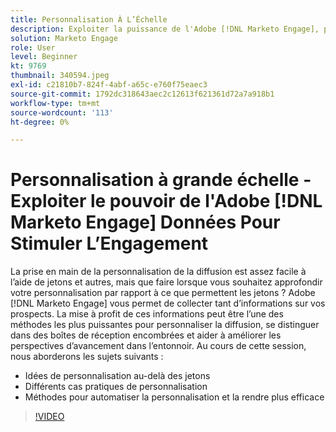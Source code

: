 ```yaml
---
title: Personnalisation À L’Échelle
description: Exploiter la puissance de l'Adobe [!DNL Marketo Engage], personnalisez au-delà des jetons.
solution: Marketo Engage
role: User
level: Beginner
kt: 9769
thumbnail: 340594.jpeg
exl-id: c21810b7-824f-4abf-a65c-e760f75eaec3
source-git-commit: 1792dc318643aec2c12613f621361d72a7a918b1
workflow-type: tm+mt
source-wordcount: '113'
ht-degree: 0%

---
```


# Personnalisation à grande échelle - Exploiter le pouvoir de l&#39;Adobe [!DNL Marketo Engage] Données Pour Stimuler L’Engagement

La prise en main de la personnalisation de la diffusion est assez facile à l’aide de jetons et autres, mais que faire lorsque vous souhaitez approfondir votre personnalisation par rapport à ce que permettent les jetons ? Adobe [!DNL Marketo Engage] vous permet de collecter tant d’informations sur vos prospects. La mise à profit de ces informations peut être l’une des méthodes les plus puissantes pour personnaliser la diffusion, se distinguer dans des boîtes de réception encombrées et aider à améliorer les perspectives d’avancement dans l’entonnoir. Au cours de cette session, nous aborderons les sujets suivants :

* Idées de personnalisation au-delà des jetons
* Différents cas pratiques de personnalisation
* Méthodes pour automatiser la personnalisation et la rendre plus efficace

>[!VIDEO](https://video.tv.adobe.com/v/340594/?quality=12&learn=on)
